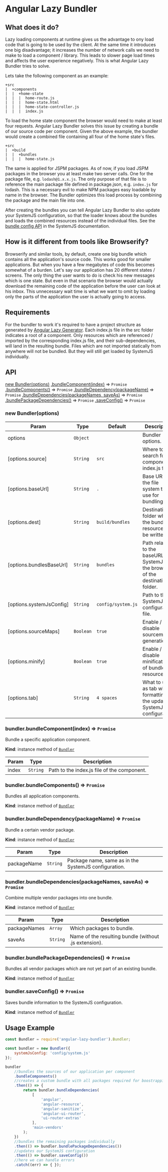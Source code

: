 # Angular Lazy Bundler

## What does it do?

Lazy loading components at runtime gives us the advantage to ony load code that is going to be used by the client. At the same time it introduces one big disadvantage; it increases the number of network calls we need to make to load a component / library. This leads to slower page load times and affects the user experience negatively. This is what Angular Lazy Bundler tries to solve.

Lets take the following component as an example:

```text
+src
|  +components
|  |  +home-state
|  |  |  home-route.js
|  |  |  home-state.html
|  |  |  home-state-controller.js
|  |  |  index.js
```

To load the home state component the browser would need to make at least four requests. Angular Lazy Bundler solves this issue by creating a bundle of our source code per component. Given the above example, the bundler would create a combined file containing all four of the home state's files.

```text
+src
|  +build
|  |  +bundles
|  |  |  home-state.js
```

The same is applied for JSPM packages. As of now, if you load JSPM packages in the browser you at least make two server calls. One for the package file, e.g. `lodash@1.x.x.js`. The only purpose of that file is to reference the main package file defined in package.json, e.g. `index.js` for lodash. This is a necessary evil to make NPM packages easy loadable by name in the browser. The Bundler optimizes this load process by combining the package and the main file into one.

After creating the bundles you can tell Angular Lazy Bundler to also update your SystemJS configuration, so that the loader knows about the bundles and loads the combined resources instead of the individual files. See the [bundle config API](https://github.com/systemjs/systemjs/blob/master/docs/config-api.md#bundle) in the SystemJS documentation.

## How is it different from tools like Browserify?

Browserify and similar tools, by default, create one big bundle which contains all the application's source code. This works good for smaller applications. But when you have a few megabytes of code this becomes somewhat of a burden. Let's say our application has 20 different states / screens. The only thing the user wants to do is check his new messages which is one state. But even in that scenario the browser would actually download the remaining code of the application before the user can look at his inbox. This unnecessary wait time is what we want to omit by loading only the parts of the application the user is actually going to access.

## Requirements

For the bundler to work it's required to have a project structure as generated by [Angular Lazy Generator](github.com/matoilic/generator-angular-lazy). Each index.js file in the src folder indicates a root of a component. Only resources which are referenced / imported by the corresponding index.js file, and their sub-dependencies, will land in the resulting bundle. Files which are not imported statically from anywhere will not be bundled. But they will still get loaded by SystemJS individually.

## API

[new Bundler(options)](#new_Bundler_new)
[.bundleComponent(index)](#Bundler+bundleComponent) ⇒ <code>Promise</code>
[.bundleComponents()](#Bundler+bundleComponents) ⇒ <code>Promise</code>
[.bundleDependency(packageName)](#Bundler+bundleDependency) ⇒ <code>Promise</code>
[.bundleDependencies(packageNames, saveAs)](#Bundler+bundleDependencies) ⇒ <code>Promise</code>
[.bundlePackageDependencies()](#Bundler+bundlePackageDependencies) ⇒ <code>Promise</code>
[.saveConfig()](#Bundler+saveConfig) ⇒ <code>Promise</code>

<a name="new_Bundler_new"></a>
### new Bundler(options)

| Param | Type | Default | Description |
| --- | --- | --- | --- |
| options | <code>Object</code> |  | Bundler options. |
| [options.source] | <code>String</code> | <code>src</code> | Where to search for components / index.js files. |
| [options.baseUrl] | <code>String</code> | <code>.</code> | Base URL on the file system to use for bundling. |
| [options.dest] | <code>String</code> | <code>build/bundles</code> | Destination folder where the bundled resources will be written to. |
| [options.bundlesBaseUrl] | <code>String</code> | <code>bundles</code> | Path relative to the baseURL of SystemJS in the browser of the destination folder. |
| [options.systemJsConfig] | <code>String</code> | <code>config/system.js</code> | Path to the SystemJS configuration file. |
| [options.sourceMaps] | <code>Boolean</code> | <code>true</code> | Enable / disable sourcemap generation. |
| [options.minify] | <code>Boolean</code> | <code>true</code> | Enable / disable minification of bundled resources. |
| [options.tab] | <code>String</code> | <code>4 spaces</code> | What to use as tab when formatting the updated SystemJS configuration. |

<a name="Bundler+bundleComponent"></a>
### bundler.bundleComponent(index) ⇒ <code>Promise</code>
Bundle a specific application component.

**Kind**: instance method of <code>[Bundler](#Bundler)</code>

| Param | Type | Description |
| --- | --- | --- |
| index | <code>String</code> | Path to the index.js file of the component. |

<a name="Bundler+bundleComponents"></a>
### bundler.bundleComponents() ⇒ <code>Promise</code>
Bundles all application components.

**Kind**: instance method of <code>[Bundler](#Bundler)</code>
<a name="Bundler+bundleDependency"></a>
### bundler.bundleDependency(packageName) ⇒ <code>Promise</code>
Bundle a certain vendor package.

**Kind**: instance method of <code>[Bundler](#Bundler)</code>

| Param | Type | Description |
| --- | --- | --- |
| packageName | <code>String</code> | Package name, same as in the SystemJS configuration. |

<a name="Bundler+bundleDependencies"></a>
### bundler.bundleDependencies(packageNames, saveAs) ⇒ <code>Promise</code>
Combine multiple vendor packages into one bundle.

**Kind**: instance method of <code>[Bundler](#Bundler)</code>

| Param | Type | Description |
| --- | --- | --- |
| packageNames | <code>Array</code> | Which packages to bundle. |
| saveAs | <code>String</code> | Name of the resulting bundle (without .js extension). |

<a name="Bundler+bundlePackageDependencies"></a>
### bundler.bundlePackageDependencies() ⇒ <code>Promise</code>
Bundles all vendor packages which are not yet part of an existing bundle.

**Kind**: instance method of <code>[Bundler](#Bundler)</code>
<a name="Bundler+saveConfig"></a>
### bundler.saveConfig() ⇒ <code>Promise</code>
Saves bundle information to the SystemJS configuration.

**Kind**: instance method of <code>[Bundler](#Bundler)</code>


## Usage Example

```javascript
const Bundler = require('angular-lazy-bundler').Bundler;

const bundler = new Bundler({
    systemJsConfig: 'config/system.js'
});

bundler
    //bundles the sources of our application per component
    .bundleComponents()
    //creates a custom bundle with all packages required for boostrapping the application
    .then(() => {
        return bundler.bundleDependencies(
            [
                'angular',
                'angular-resource',
                'angular-sanitize',
                'angular-ui-router',
                'ui-router-extras'
            ],
            'main-vendors'
        );
    })
    //bundles the remaining packages individually
    .then(() => bundler.bundlePackageDependencies())
    //updates our SystemJS configuration
    .then(() => bundler.saveConfig())
    //here we can handle errors
    .catch((err) => { });
```
